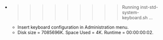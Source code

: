 * >>>>>>>>> Running inst-std-system-keyboard.sh ...
  * Insert keyboard configuration in Administration menu.
  * Disk size = 7085696K. Space Used = 4K. Runtime = 00:00:00:02.
